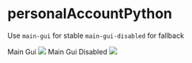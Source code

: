 # personalAccountPython

Use
```main-gui``` for stable
```main-gui-disabled``` for fallback

Main Gui
![](https://github.com/wwwxkz/personalAccountPython/blob/main/README/0.gif)
Main Gui Disabled
![](https://github.com/wwwxkz/personalAccountPython/blob/main/README/1.gif)
